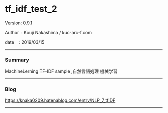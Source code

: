 
# tf_idf_test_2

 Version: 0.9.1

 Author  : Kouji Nakashima / kuc-arc-f.com

 date    : 2019/03/15

***
### Summary

MachineLerning TF-IDF sample ,自然言語処理 機械学習

***
### Blog

https://knaka0209.hatenablog.com/entry/NLP_7_tfIDF

***

